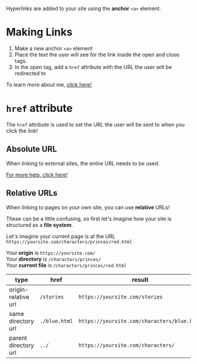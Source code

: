 Hyperlinks are added to your site using the **anchor** `<a>` element.

# Making Links

1. Make a new anchor `<a>` element
2. Place the text the user will see for the link inside the open and close tags. 
3. In the open tag, add a `href` attribute with the URL the user will be redirected to

<CodeEditor preview="html">
<EditorTab lang="html">
<p>To learn more about me, <a href="/about">click here!</a></p>
</EditorTab>
</CodeEditor>

# `href` attribute

The `href` attribute is used to set the URL the user will be sent to when you click the link!

## Absolute URL

When linking to external sites, the entire URL needs to be used. 

<CodeEditor preview="html">
<EditorTab lang="html">
<a href="https://developer.mozilla.org/en-US/docs/Web/HTML/Element/a">For more help, click here!</a>
</EditorTab>
</CodeEditor>

## Relative URLs

When linking to pages on your own site, you can use **relative** URLs!

These can be a little confusing, so first let's imagine how your site is structured as a **file system**.

Let's imagine your current page is at the URL `https://yoursite.com/characters/princes/red.html`

Your **origin** is `https://yoursite.com/` <br>
Your **directory** is `/characters/princes/` <br>
Your **current file** is `/characters/princes/red.html` <br>

| type | href | result |
| --- | --- | --- |
| origin-relative url | `/stories` | `https://yoursite.com/stories` |
| same directory url | `./blue.html` | `https://yoursite.com/characters/blue.html` |
| parent directory url | `../` | `https://yoursite.com/characters/` |


